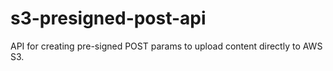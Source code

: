 # s3-presigned-post-api
API for creating pre-signed POST params to upload content directly to AWS S3.
